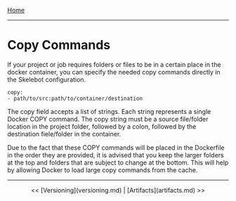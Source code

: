 [Home](index.md)

---

# Copy Commands

If your project or job requires folders or files to be in a certain place in the docker container, you can specify the needed copy commands directly in the Skelebot configuration.

```
copy:
- path/to/src:path/to/container/destination
```

The copy field accepts a list of strings. Each string represents a single Docker COPY command. The copy string must be a source file/folder location in the project folder, followed by a colon, followed by the destination fiele/folder in the container.

Due to the fact that these COPY commands will be placed in the Dockerfile in the order they are provided, it is advised that you keep the larger folders at the top and folders that are subject to change at the bottom. This will help by allowing Docker to load large copy commands from the cache.

---

<center><< [Versioning](versioning.md)  |  [Artifacts](artifacts.md) >></center>
